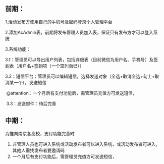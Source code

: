 ## 前期：

1.活动发布方使用自己的手机号及密码登录个人管理平台

2.添加AcAdmin表，前期将发布管理人员加入表，保证只有发布方才可以登入系统

3.系统功能：

​	3.1：管理员可以导出用户列表，包括详细表（目前微信为用户名、手机号）及签到表（用户名+签到项（一个空列而已））

​        3.2：短信平台：管理员可以编辑短信，选择发送对象（全选+取消全选+勾上+取消某一个），发送短信

​        @attention：一个月后有支付功能后，需管理员充值方可发送短信，

​        3.3：发送邮件：待后完善

## 中期：

为推向南京各高校，支付功能完善时

1. 非管理人员也可进入系统或活动发布者可以进入系统，或活动发布者可进入，其他人需找发布者要邀请码
2. 一个月后有支付功能后，需管理员充值方可发送短信，